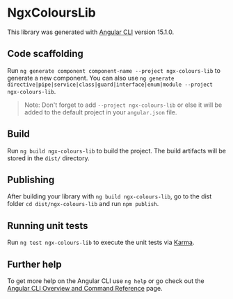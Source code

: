 # NgxColoursLib

This library was generated with [Angular CLI](https://github.com/angular/angular-cli) version 15.1.0.

## Code scaffolding

Run `ng generate component component-name --project ngx-colours-lib` to generate a new component. You can also use `ng generate directive|pipe|service|class|guard|interface|enum|module --project ngx-colours-lib`.
> Note: Don't forget to add `--project ngx-colours-lib` or else it will be added to the default project in your `angular.json` file. 

## Build

Run `ng build ngx-colours-lib` to build the project. The build artifacts will be stored in the `dist/` directory.

## Publishing

After building your library with `ng build ngx-colours-lib`, go to the dist folder `cd dist/ngx-colours-lib` and run `npm publish`.

## Running unit tests

Run `ng test ngx-colours-lib` to execute the unit tests via [Karma](https://karma-runner.github.io).

## Further help

To get more help on the Angular CLI use `ng help` or go check out the [Angular CLI Overview and Command Reference](https://angular.io/cli) page.
